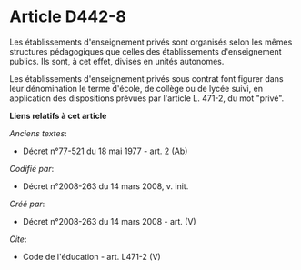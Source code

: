# Article D442-8

Les établissements d'enseignement privés sont organisés selon les mêmes structures pédagogiques que celles des établissements
d'enseignement publics. Ils sont, à cet effet, divisés en unités autonomes. 

Les établissements d'enseignement privés sous contrat font figurer dans leur dénomination le terme d'école, de collège ou de
lycée suivi, en application des dispositions prévues par l'article L. 471-2, du mot "privé".

**Liens relatifs à cet article**

_Anciens textes_:

  - Décret n°77-521 du 18 mai 1977 - art. 2 (Ab)

_Codifié par_:

  - Décret n°2008-263 du 14 mars 2008, v. init.

_Créé par_:

  - Décret n°2008-263 du 14 mars 2008 - art. (V)

_Cite_:

  - Code de l'éducation - art. L471-2 (V)
